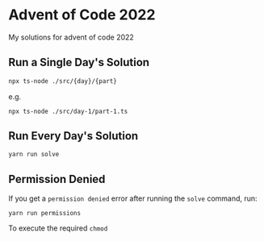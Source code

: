 # Advent of Code 2022

My solutions for advent of code 2022

## Run a Single Day's Solution
```bash
npx ts-node ./src/{day}/{part}
```

e.g.
```
npx ts-node ./src/day-1/part-1.ts
```

## Run Every Day's Solution

```
yarn run solve
```

## Permission Denied
If you get a `permission denied` error after running the `solve` command, run:
```
yarn run permissions
```

To execute the required `chmod`

